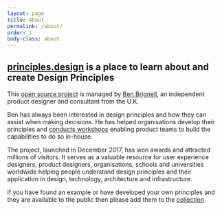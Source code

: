 ```yaml
---
layout: page
title: About
permalink: /about/
order: 1
body-class: about
---
```

## [principles.design](https://principles.design) is a place to learn about and create Design Principles

This [open source project](https://github.com/benbrignell/principles.design) is managed by [Ben Brignell](https://benbrignell.com), an independent product designer and consultant from the U.K.

Ben has always been interested in design principles and how they can assist when making decisions. He has helped organisations develop their principles and [conducts workshops](/workshops-and-advice) enabling product teams to build the capabilities to do so in-house. 

The project, launched in December 2017, has won awards and attracted millions of visitors. It serves as a valuable resource for user experience designers, product designers, organisations, schools and universities worldwide helping people understand design principles and their application in design, technology, architecture and infrastructure.

If you have found an example or have developed your own principles and they are available to the public then please add them to the [collection](/contribute).